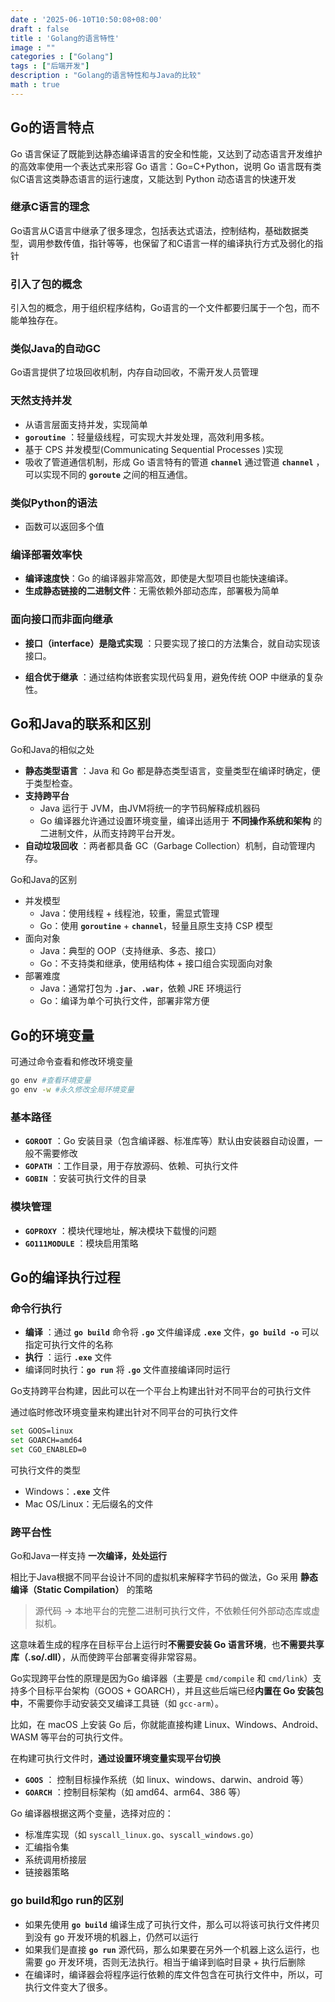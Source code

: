```yaml
---
date : '2025-06-10T10:50:08+08:00'
draft : false
title : 'Golang的语言特性'
image : ""
categories : ["Golang"]
tags : ["后端开发"]
description : "Golang的语言特性和与Java的比较"
math : true
---
```

## Go的语言特点

Go 语言保证了既能到达静态编译语言的安全和性能，又达到了动态语言开发维护的高效率使用一个表达式来形容 Go 语言：Go=C+Python，说明 Go 语言既有类似C语言这类静态语言的运行速度，又能达到 Python 动态语言的快速开发

### 继承C语言的理念

Go语言从C语言中继承了很多理念，包括表达式语法，控制结构，基础数据类型，调用参数传值，指针等等，也保留了和C语言一样的编译执行方式及弱化的指针

### 引入了包的概念

引入包的概念，用于组织程序结构，Go语言的一个文件都要归属于一个包，而不能单独存在。

### 类似Java的自动GC

Go语言提供了垃圾回收机制，内存自动回收，不需开发人员管理

### 天然支持并发

- 从语言层面支持并发，实现简单
- **`goroutine`** ：轻量级线程，可实现大并发处理，高效利用多核。
- 基于 CPS 并发模型(Communicating Sequential Processes )实现
- 吸收了管道通信机制，形成 Go 语言特有的管道 **`channel`** 通过管道 **`channel`** ，可以实现不同的 **`goroute`** 之间的相互通信。

### 类似Python的语法

- 函数可以返回多个值

### 编译部署效率快

- **编译速度快**：Go 的编译器非常高效，即使是大型项目也能快速编译。
- **生成静态链接的二进制文件**：无需依赖外部动态库，部署极为简单

### 面向接口而非面向继承

- **接口（interface）是隐式实现** ：只要实现了接口的方法集合，就自动实现该接口。

- **组合优于继承** ：通过结构体嵌套实现代码复用，避免传统 OOP 中继承的复杂性。

## Go和Java的联系和区别

Go和Java的相似之处

- **静态类型语言** ：Java 和 Go 都是静态类型语言，变量类型在编译时确定，便于类型检查。
- **支持跨平台** 
  - Java 运行于 JVM，由JVM将统一的字节码解释成机器码
  - Go 编译器允许通过设置环境变量，编译出适用于 **不同操作系统和架构** 的二进制文件，从而支持跨平台开发。
- **自动垃圾回收** ：两者都具备 GC（Garbage Collection）机制，自动管理内存。

Go和Java的区别

- 并发模型
  - Java：使用线程 + 线程池，较重，需显式管理
  - Go：使用 **`goroutine`** + **`channel`**，轻量且原生支持 CSP 模型
- 面向对象
  - Java：典型的 OOP（支持继承、多态、接口）
  - Go：不支持类和继承，使用结构体 + 接口组合实现面向对象
- 部署难度
  - Java：通常打包为 **`.jar`**、**`.war`**，依赖 JRE 环境运行
  - Go：编译为单个可执行文件，部署非常方便

## Go的环境变量

可通过命令查看和修改环境变量

```bash
go env #查看环境变量
go env -w #永久修改全局环境变量
```

### 基本路径

- **`GOROOT`** ：Go 安装目录（包含编译器、标准库等）默认由安装器自动设置，一般不需要修改
- **`GOPATH`** ：工作目录，用于存放源码、依赖、可执行文件
- **`GOBIN`** ：安装可执行文件的目录

### 模块管理

- **`GOPROXY`** ：模块代理地址，解决模块下载慢的问题
- **`GO111MODULE`** ：模块启用策略

## Go的编译执行过程

### 命令行执行

- **编译** ：通过 **`go build`** 命令将 **`.go`** 文件编译成 **`.exe`** 文件，**`go build -o`** 可以指定可执行文件的名称
- **执行** ：运行 **`.exe`** 文件
- 编译同时执行：**`go run`** 将 **`.go`** 文件直接编译同时运行

<notice tip>

Go支持跨平台构建，因此可以在一个平台上构建出针对不同平台的可执行文件

通过临时修改环境变量来构建出针对不同平台的可执行文件

```bash
set GOOS=linux
set GOARCH=amd64
set CGO_ENABLED=0
```

可执行文件的类型

- Windows：**`.exe`** 文件
- Mac OS/Linux：无后缀名的文件

</notice>

### 跨平台性

Go和Java一样支持 **一次编译，处处运行**

相比于Java根据不同平台设计不同的虚拟机来解释字节码的做法，Go 采用 **静态编译（Static Compilation）** 的策略

> 源代码 → 本地平台的完整二进制可执行文件，不依赖任何外部动态库或虚拟机。

这意味着生成的程序在目标平台上运行时**不需要安装 Go 语言环境**，也**不需要共享库（.so/.dll）**，从而使跨平台部署变得非常容易。

Go实现跨平台性的原理是因为Go 编译器（主要是 `cmd/compile` 和 `cmd/link`）支持多个目标平台架构（GOOS + GOARCH），并且这些后端已经**内置在 Go 安装包中**，不需要你手动安装交叉编译工具链（如 `gcc-arm`）。

比如，在 macOS 上安装 Go 后，你就能直接构建 Linux、Windows、Android、WASM 等平台的可执行文件。

在构建可执行文件时，**通过设置环境变量实现平台切换**

- **`GOOS`** ： 控制目标操作系统（如 linux、windows、darwin、android 等）
- **`GOARCH`** ：控制目标架构（如 amd64、arm64、386 等）

Go 编译器根据这两个变量，选择对应的：

- 标准库实现（如 `syscall_linux.go`、`syscall_windows.go`）
- 汇编指令集
- 系统调用桥接层
- 链接器策略

### go build和go run的区别

- 如果先使用 **`go build`** 编译生成了可执行文件，那么可以将该可执行文件拷贝到没有 go 开发环境的机器上，仍然可以运行
- 如果我们是直接 **`go run`** 源代码，那么如果要在另外一个机器上这么运行，也需要 go 开发环境，否则无法执行。相当于编译到临时目录 + 执行后删除
- 在编译时，编译器会将程序运行依赖的库文件包含在可执行文件中，所以，可执行文件变大了很多。